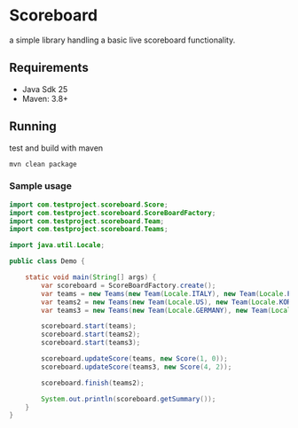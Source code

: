 # Scoreboard

a simple library handling a basic live scoreboard functionality.

## Requirements

* Java Sdk 25
* Maven: 3.8+

## Running

test and build with maven

```mvn clean package```

### Sample usage

```java
import com.testproject.scoreboard.Score;
import com.testproject.scoreboard.ScoreBoardFactory;
import com.testproject.scoreboard.Team;
import com.testproject.scoreboard.Teams;

import java.util.Locale;

public class Demo {

    static void main(String[] args) {
        var scoreboard = ScoreBoardFactory.create();
        var teams = new Teams(new Team(Locale.ITALY), new Team(Locale.FRANCE));
        var teams2 = new Teams(new Team(Locale.US), new Team(Locale.KOREA));
        var teams3 = new Teams(new Team(Locale.GERMANY), new Team(Locale.of("pl", "PL")));

        scoreboard.start(teams);
        scoreboard.start(teams2);
        scoreboard.start(teams3);

        scoreboard.updateScore(teams, new Score(1, 0));
        scoreboard.updateScore(teams3, new Score(4, 2));

        scoreboard.finish(teams2);

        System.out.println(scoreboard.getSummary());
    }
}


```





